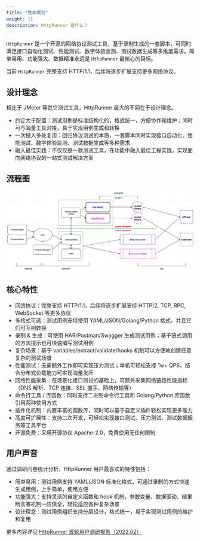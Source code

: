 ```yaml
---
title: "整体概览"
weight: 11
description: HttpRunner 是什么？
---
```


`HttpRunner` 是一个开源的网络协议测试工具，基于录制生成的一套脚本，可同时满足接口自动化测试、性能测试、数字体验监测、测试数据生成等多维度需求。简单易用、功能强大、数据精准永远是 `HttpRunner` 最核心的目标。

当前 `HttpRunner` 完整支持 HTTP/1.1，后续将逐步扩展支持更多网络协议。

## 设计理念

相比于 JMeter 等其它测试工具，HttpRunner 最大的不同在于设计理念。

- 约定大于配置：测试用例是标准结构化的，格式统一，方便协作和维护；同时可与海量工具对接，易于实现用例生成和转换
- 一次投入多处复用：回归协议测试的本质，一套脚本同时实现接口自动化、性能测试、数字体验监测、测试数据生成等多种需求
- 融入最佳实践：不仅仅是一款测试工具，在功能中融入最佳工程实践，实现面向网络协议的一站式测试解决方案

## 流程图

![flow chart](/image/flow.jpg)

## 核心特性

- 网络协议：完整支持 HTTP/1.1，后续将逐步扩展支持 HTTP/2, TCP, RPC, WebSocket 等更多协议
- 多格式可选：测试用例支持使用 YAML/JSON/Golang/Python 格式，并且它们可互相转换
- 录制 & 生成：可使用 HAR/Postman/Swagger 生成测试用例；基于链式调用的方法提示也可快速编写测试用例
- 复杂场景：基于 variables/extract/validate/hooks 机制可以方便地创建任意复杂的测试场景
- 性能测试：无需额外工作即可实现压力测试；单机可轻松支撑 1w+ QPS，结合分布式负载能力可实现海量发压
- 网络性能采集：在场景化接口测试的基础上，可额外采集网络链路性能指标（DNS 解析、TCP 连接、SSL 握手、网络传输等）
- 命令行工具 / 库函数：同时支持二进制命令行工具和 Golang/Python 库函数引用两种使用方式
- 插件化机制：内置丰富的函数库，同时可以基于自定义插件轻松实现更多能力
- 高度可扩展性：支持二次开发，可轻松实现接口测试、压力测试、测试数据服务等工具平台
- 开源免费：采用开源协议 Apache-2.0，免费使用无任何限制

## 用户声音

通过调研问卷统计分析，HttpRunner 用户最喜欢的特性包括：

- 简单易用：测试用例支持 YAML/JSON 标准化格式，可通过录制的方式快速生成用例，上手简单，使用方便
- 功能强大：支持灵活的自定义函数和 hook 机制，参数变量、数据驱动、结果断言等机制一应俱全，轻松适应各种复杂场景
- 设计理念：测试用例组织支持分层设计，格式统一，易于实现测试用例的维护和复用

更多内容详见 [HttpRunner 首轮用户调研报告（2022.02）](/blog/user-survey-report)
